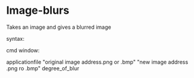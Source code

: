 # Image-blurs
Takes an image and gives a blurred image


syntax:

cmd window:
 
applicationfile "original image address.png or .bmp" "new image address .png ro .bmp" degree_of_blur
